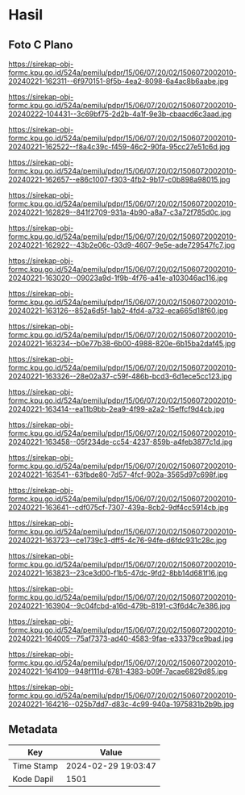 # Hasil

## Foto C Plano

https://sirekap-obj-formc.kpu.go.id/524a/pemilu/pdpr/15/06/07/20/02/1506072002010-20240221-162311--6f970151-8f5b-4ea2-8098-6a4ac8b6aabe.jpg

https://sirekap-obj-formc.kpu.go.id/524a/pemilu/pdpr/15/06/07/20/02/1506072002010-20240222-104431--3c69bf75-2d2b-4a1f-9e3b-cbaacd6c3aad.jpg

https://sirekap-obj-formc.kpu.go.id/524a/pemilu/pdpr/15/06/07/20/02/1506072002010-20240221-162522--f8a4c39c-f459-46c2-90fa-95cc27e51c6d.jpg

https://sirekap-obj-formc.kpu.go.id/524a/pemilu/pdpr/15/06/07/20/02/1506072002010-20240221-162657--e86c1007-f303-4fb2-9b17-c0b898a98015.jpg

https://sirekap-obj-formc.kpu.go.id/524a/pemilu/pdpr/15/06/07/20/02/1506072002010-20240221-162829--841f2709-931a-4b90-a8a7-c3a72f785d0c.jpg

https://sirekap-obj-formc.kpu.go.id/524a/pemilu/pdpr/15/06/07/20/02/1506072002010-20240221-162922--43b2e06c-03d9-4607-9e5e-ade729547fc7.jpg

https://sirekap-obj-formc.kpu.go.id/524a/pemilu/pdpr/15/06/07/20/02/1506072002010-20240221-163020--09023a9d-1f9b-4f76-a41e-a103046ac116.jpg

https://sirekap-obj-formc.kpu.go.id/524a/pemilu/pdpr/15/06/07/20/02/1506072002010-20240221-163126--852a6d5f-1ab2-4fd4-a732-eca665d18f60.jpg

https://sirekap-obj-formc.kpu.go.id/524a/pemilu/pdpr/15/06/07/20/02/1506072002010-20240221-163234--b0e77b38-6b00-4988-820e-6b15ba2daf45.jpg

https://sirekap-obj-formc.kpu.go.id/524a/pemilu/pdpr/15/06/07/20/02/1506072002010-20240221-163326--28e02a37-c59f-486b-bcd3-6d1ece5cc123.jpg

https://sirekap-obj-formc.kpu.go.id/524a/pemilu/pdpr/15/06/07/20/02/1506072002010-20240221-163414--ea11b9bb-2ea9-4f99-a2a2-15effcf9d4cb.jpg

https://sirekap-obj-formc.kpu.go.id/524a/pemilu/pdpr/15/06/07/20/02/1506072002010-20240221-163458--05f234de-cc54-4237-859b-a4feb3877c1d.jpg

https://sirekap-obj-formc.kpu.go.id/524a/pemilu/pdpr/15/06/07/20/02/1506072002010-20240221-163541--63fbde80-7d57-4fcf-902a-3565d97c698f.jpg

https://sirekap-obj-formc.kpu.go.id/524a/pemilu/pdpr/15/06/07/20/02/1506072002010-20240221-163641--cdf075cf-7307-439a-8cb2-9df4cc5914cb.jpg

https://sirekap-obj-formc.kpu.go.id/524a/pemilu/pdpr/15/06/07/20/02/1506072002010-20240221-163723--ce1739c3-dff5-4c76-94fe-d6fdc931c28c.jpg

https://sirekap-obj-formc.kpu.go.id/524a/pemilu/pdpr/15/06/07/20/02/1506072002010-20240221-163823--23ce3d00-f1b5-47dc-9fd2-8bb14d681f16.jpg

https://sirekap-obj-formc.kpu.go.id/524a/pemilu/pdpr/15/06/07/20/02/1506072002010-20240221-163904--9c04fcbd-a16d-479b-8191-c3f6d4c7e386.jpg

https://sirekap-obj-formc.kpu.go.id/524a/pemilu/pdpr/15/06/07/20/02/1506072002010-20240221-164005--75af7373-ad40-4583-9fae-e33379ce9bad.jpg

https://sirekap-obj-formc.kpu.go.id/524a/pemilu/pdpr/15/06/07/20/02/1506072002010-20240221-164109--948f111d-6781-4383-b09f-7acae6829d85.jpg

https://sirekap-obj-formc.kpu.go.id/524a/pemilu/pdpr/15/06/07/20/02/1506072002010-20240221-164216--025b7dd7-d83c-4c99-940a-1975831b2b9b.jpg


## Metadata

| Key        | Value               |
| ---------- | ------------------- |
| Time Stamp | 2024-02-29 19:03:47 |
| Kode Dapil | 1501                |



